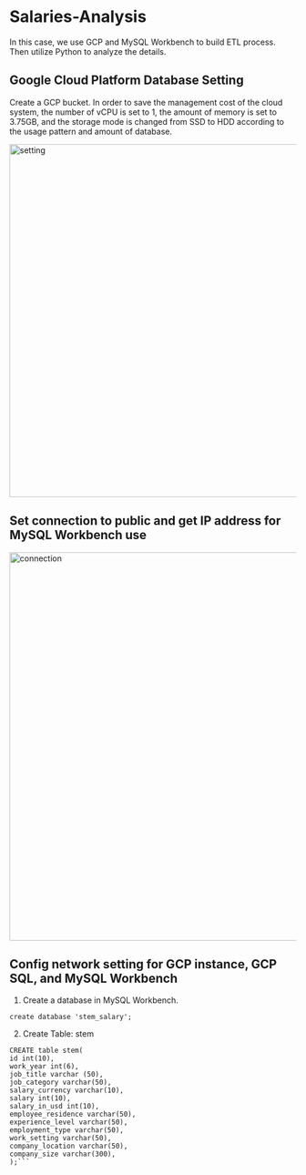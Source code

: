 # Salaries-Analysis
In this case, we use GCP and MySQL Workbench to build ETL process. Then utilize Python to analyze the details.

## Google Cloud Platform Database Setting
Create a GCP bucket. In order to save the management cost of the cloud system, the number of vCPU is set to 1, the amount of memory is set to 3.75GB, and the storage mode is changed from SSD to HDD according to the usage pattern and amount of database.

<img width="620" alt="setting" src="https://github.com/yudy4431/Salaries-Analysis/assets/73131672/2e6c2531-d6e8-458a-8847-58d2c64a4c8f">

## Set connection to public and get IP address for MySQL Workbench use
<img width="682" alt="connection" src="https://github.com/yudy4431/Salaries-Analysis/assets/73131672/f3ee8842-32d0-4510-a052-2b96d84c50b1">

## Config network setting for GCP instance, GCP SQL, and MySQL Workbench

1. Create a database in MySQL Workbench.

```create database 'stem_salary';```

2. Create Table: stem

```USE stem_salary;
CREATE table stem(
id int(10),
work_year int(6),
job_title varchar (50),
job_category varchar(50),
salary_currency varchar(10),
salary int(10),
salary_in_usd int(10),
employee_residence varchar(50),
experience_level varchar(50),
employment_type varchar(50),
work_setting varchar(50),
company_location varchar(50),
company_size varchar(300),
);```


